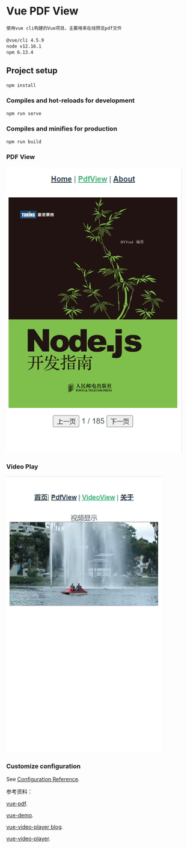 # Vue PDF View 
```
使用vue cli构建的Vue项目，主要用来在线预览pdf文件

@vue/cli 4.5.9
node v12.16.1
npm 6.13.4
```

## Project setup 
```
npm install
```

### Compiles and hot-reloads for development
```
npm run serve
```

### Compiles and minifies for production
```
npm run build
```

### PDF View
![PDF View](./src/assets/pdf_view.png "pdf view")

### Video Play
![Video Play](./src/assets/video_view.png "pdf view")


### Customize configuration
See [Configuration Reference](https://cli.vuejs.org/config/).

参考资料：

[vue-pdf](https://www.npmjs.com/package/vue-pdf).

[vue-demo](https://github.com/shengbid/vue-demo).

[vue-video-player blog](https://my.oschina.net/u/3018050/blog/1821742/).

[vue-video-player](https://github.com/surmon-china/vue-video-player).

